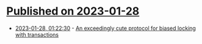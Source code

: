 # [Published on 2023-01-28](index.md)

* [2023-01-28, 01:22:30](https://lobste.rs/s/ihjqfz/exceedingly_cute_protocol_for_biased) - [An exceedingly cute protocol for biased locking with transactions](https://outerproduct.net/boring/2023-01-27_trans-locks.html)
